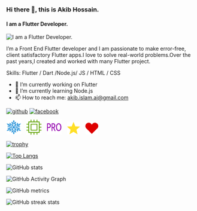 ### Hi there 👋, this is Akib Hossain.
#### I am a Flutter Developer.
![I am a Flutter Developer.](https://fiverr-res.cloudinary.com/images/t_main1,q_auto,f_auto,q_auto,f_auto/gigs/195512491/original/899a5d991338c0a3d3321de2ea4ef1b9f96ed71e/flutter-mobile-app-developer-do-flutter-app-development.jpg)

I’m a Front End Flutter developer and I am passionate to make error-free, client satisfactory Flutter apps.I love to solve real-world problems.Over the past years,I created and worked with many Flutter project.

Skills: Flutter / Dart /Node.js/ JS / HTML / CSS

- 🔭 I’m currently working on Flutter 
- 🌱 I’m currently learning Node.js 
- 📫 How to reach me: akib.islam.ai@gmail.com 


[<img src='https://cdn.jsdelivr.net/npm/simple-icons@3.0.1/icons/github.svg' alt='github' height='40'>](https://github.com/MdAkibHossain)  [<img src='https://cdn.jsdelivr.net/npm/simple-icons@3.0.1/icons/facebook.svg' alt='facebook' height='40'>](https://www.facebook.com/akib.islam.8039)  

<a href='https://archiveprogram.github.com/'><img src='https://raw.githubusercontent.com/acervenky/animated-github-badges/master/assets/acbadge.gif' width='40' height='40'></a> <a href='https://docs.github.com/en/developers'><img src='https://raw.githubusercontent.com/acervenky/animated-github-badges/master/assets/devbadge.gif' width='40' height='40'></a> <a href='https://github.com/pricing'><img src='https://raw.githubusercontent.com/acervenky/animated-github-badges/master/assets/pro.gif' width='40' height='40'></a> <a href='https://stars.github.com/'><img src='https://raw.githubusercontent.com/acervenky/animated-github-badges/master/assets/starbadge.gif' width='35' height='35'></a> <a href='https://docs.github.com/en/github/supporting-the-open-source-community-with-github-sponsors'><img src='https://raw.githubusercontent.com/acervenky/animated-github-badges/master/assets/sponsorbadge.gif' width='35' height='35'></a> 

[![trophy](https://github-profile-trophy.vercel.app/?username=MdAkibHossain)](https://github.com/ryo-ma/github-profile-trophy)

[![Top Langs](https://github-readme-stats.vercel.app/api/top-langs/?username=MdAkibHossain)](https://github.com/anuraghazra/github-readme-stats)

![GitHub stats](https://github-readme-stats.vercel.app/api?username=MdAkibHossain&show_icons=true)  

![GitHub Activity Graph](https://activity-graph.herokuapp.com/graph?username=MdAkibHossain)  

![GitHub metrics](https://metrics.lecoq.io/MdAkibHossain)  

![GitHub streak stats](https://github-readme-streak-stats.herokuapp.com/?user=MdAkibHossain)  

